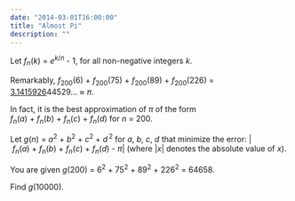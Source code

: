 ```yaml
---
date: "2014-03-01T16:00:00"
title: "Almost Pi"
description: ""
---
```


<p>Let <var>f</var><sub><var>n</var></sub>(<var>k</var>) = <var>e</var><sup><var>k</var>/<var>n</var></sup> - 1, for all non-negative integers <var>k</var>.</p>
<p>Remarkably, <var>f</var><sub>200</sub>(6) + <var>f</var><sub>200</sub>(75) + <var>f</var><sub>200</sub>(89) + <var>f</var><sub>200</sub>(226) = <u>3.1415926</u>44529… ≈ <var>π</var>.</p>
<p>In fact, it is the best approximation of <var>π</var> of the form <var>f</var><sub><var>n</var></sub>(<var>a</var>) + <var>f</var><sub><var>n</var></sub>(<var>b</var>) + <var>f</var><sub><var>n</var></sub>(<var>c</var>) + <var>f</var><sub><var>n</var></sub>(<var>d</var>) for <var>n</var> = 200.</p>
<p>Let <var>g</var>(<var>n</var>) = <var>a</var><sup>2</sup> + <var>b</var><sup>2</sup> + <var>c</var><sup>2</sup> + <var>d</var><sup> 2</sup> for <var>a</var>, <var>b</var>, <var>c</var>, <var>d</var> that minimize the error: | <var>f</var><sub><var>n</var></sub>(<var>a</var>) + <var>f</var><sub><var>n</var></sub>(<var>b</var>) + <var>f</var><sub><var>n</var></sub>(<var>c</var>) + <var>f</var><sub><var>n</var></sub>(<var>d</var>) - <var>π</var>|
(where |<var>x</var>| denotes the absolute value of <var>x</var>).</p>
<p>You are given <var>g</var>(200) = 6<sup>2</sup> + 75<sup>2</sup> + 89<sup>2</sup> + 226<sup>2</sup> = 64658.</p>
<p>Find <var>g</var>(10000).<sup></sup></p>

